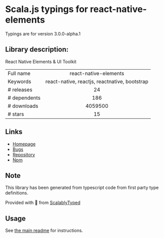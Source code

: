
# Scala.js typings for react-native-elements

Typings are for version 3.0.0-alpha.1

## Library description:
React Native Elements & UI Toolkit

|                    |                 |
| ------------------ | :-------------: |
| Full name          | react-native-elements |
| Keywords           | react-native, reactjs, reactnative, bootstrap |
| # releases         | 24 |
| # dependents       | 186 |
| # downloads        | 4059500 |
| # stars            | 15 |

## Links
- [Homepage](https://reactnativeelements.com/)
- [Bugs](https://github.com/react-native-elements/react-native-elements/issues)
- [Repository](https://github.com/react-native-elements/react-native-elements)
- [Npm](https://www.npmjs.com/package/react-native-elements)
    


## Note
This library has been generated from typescript code from first party type definitions.

Provided with :purple_heart: from [ScalablyTyped](https://github.com/oyvindberg/ScalablyTyped)

## Usage
See [the main readme](../../readme.md) for instructions.


